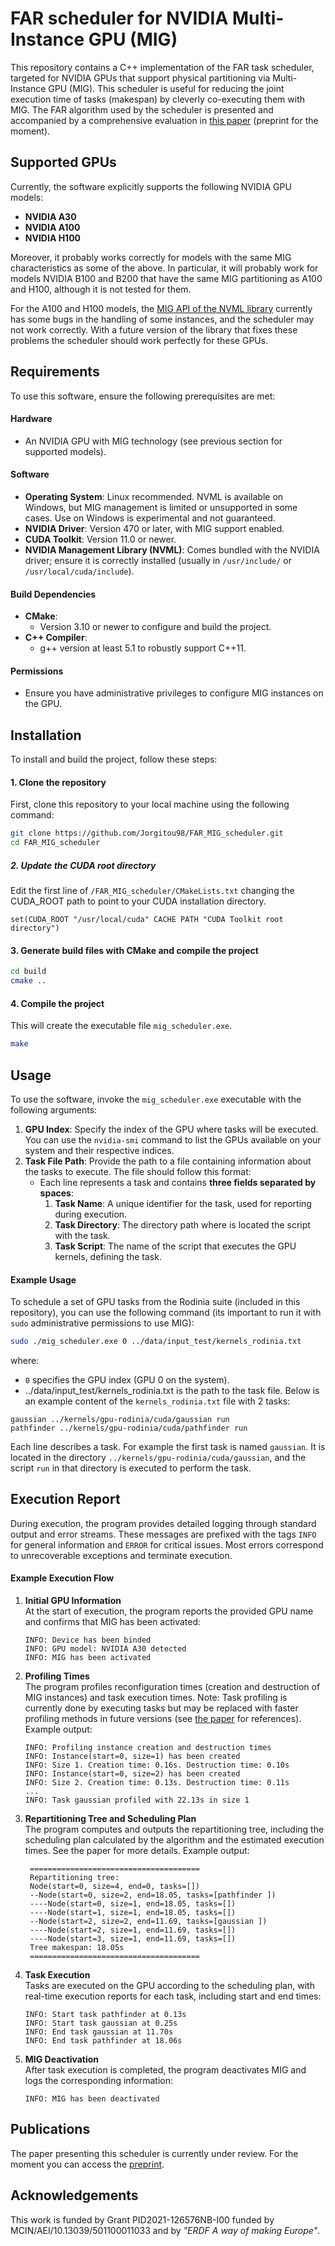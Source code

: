 # FAR scheduler for NVIDIA Multi-Instance GPU (MIG)
This repository contains a C++ implementation of the FAR task scheduler, targeted for NVIDIA GPUs that support physical partitioning via Multi-Instance GPU (MIG). This scheduler is useful for reducing the joint execution time of tasks (makespan) by cleverly co-executing them with MIG. The FAR algorithm used by the scheduler is presented and accompanied by a comprehensive evaluation in [this paper](https://papers.ssrn.com/sol3/papers.cfm?abstract_id=4958466) (preprint for the moment). 

## Supported GPUs
Currently, the software explicitly supports the following NVIDIA GPU models:  
- **NVIDIA A30**  
- **NVIDIA A100**  
- **NVIDIA H100**
  
Moreover, it probably works correctly for models with the same MIG characteristics as some of the above. In particular, it will probably work for models NVIDIA B100 and B200 that have the same MIG partitioning as A100 and H100, although it is not tested for them.

For the A100 and H100 models, the [MIG API of the NVML library](https://docs.nvidia.com/deploy/nvml-api/group__nvmlMultiInstanceGPU.html) currently has some bugs in the handling of some instances, and the scheduler may not work correctly. With a future version of the library that fixes these problems the scheduler should work perfectly for these GPUs.

## Requirements
To use this software, ensure the following prerequisites are met:

#### Hardware
- An NVIDIA GPU with MIG technology (see previous section for supported models).

#### Software
- **Operating System**: Linux recommended. NVML is available on Windows, but MIG management is limited or unsupported in some cases. Use on Windows is experimental and not guaranteed.
- **NVIDIA Driver**: Version 470 or later, with MIG support enabled.
- **CUDA Toolkit**: Version 11.0 or newer.
- **NVIDIA Management Library (NVML)**: Comes bundled with the NVIDIA driver; ensure it is correctly installed (usually in `/usr/include/` or `/usr/local/cuda/include`).  

#### Build Dependencies
- **CMake**:  
  - Version 3.10 or newer to configure and build the project.
- **C++ Compiler**:  
  - g++ version at least 5.1 to robustly support C++11.  

#### Permissions
- Ensure you have administrative privileges to configure MIG instances on the GPU.

## Installation
To install and build the project, follow these steps:
#### 1. Clone the repository
First, clone this repository to your local machine using the following command:
```bash
git clone https://github.com/Jorgitou98/FAR_MIG_scheduler.git
cd FAR_MIG_scheduler
```
##### 2. Update the CUDA root directory
Edit the first line of `/FAR_MIG_scheduler/CMakeLists.txt` changing the CUDA_ROOT path to point to your CUDA installation directory.
```
set(CUDA_ROOT "/usr/local/cuda" CACHE PATH "CUDA Toolkit root directory")
```
#### 3. Generate build files with CMake and compile the project
```bash
cd build
cmake ..
```
#### 4. Compile the project
This will create the executable file ``mig_scheduler.exe``.
```bash
make
```
## Usage
To use the software, invoke the `mig_scheduler.exe` executable with the following arguments:

1. **GPU Index**: Specify the index of the GPU where tasks will be executed. You can use the `nvidia-smi` command to list the GPUs available on your system and their respective indices.
2. **Task File Path**: Provide the path to a file containing information about the tasks to execute. The file should follow this format:
   - Each line represents a task and contains **three fields separated by spaces**:
     1. **Task Name**: A unique identifier for the task, used for reporting during execution.
     2. **Task Directory**: The directory path where is located the script with the task.
     3. **Task Script**: The name of the script that executes the GPU kernels, defining the task.

#### Example Usage
To schedule a set of GPU tasks from the Rodinia suite (included in this repository), you can use the following command (its important to run it with ``sudo`` administrative permissions to use MIG):

```bash
sudo ./mig_scheduler.exe 0 ../data/input_test/kernels_rodinia.txt
```
where:
- `0` specifies the GPU index (GPU 0 on the system).
- ../data/input_test/kernels_rodinia.txt is the path to the task file.
Below is an example content of the `kernels_rodinia.txt` file with 2 tasks:
```
gaussian ../kernels/gpu-rodinia/cuda/gaussian run
pathfinder ../kernels/gpu-rodinia/cuda/pathfinder run
```
Each line describes a task. For example the first task is named `gaussian`. It is located in the directory `../kernels/gpu-rodinia/cuda/gaussian`, and the script `run` in that directory is executed to perform the task.

## Execution Report
During execution, the program provides detailed logging through standard output and error streams. These messages are prefixed with the tags `INFO` for general information and `ERROR` for critical issues. Most errors correspond to unrecoverable exceptions and terminate execution.

#### Example Execution Flow
1. **Initial GPU Information**<br>
   At the start of execution, the program reports the provided GPU name and confirms that MIG has been activated:
   
   ```
   INFO: Device has been binded
   INFO: GPU model: NVIDIA A30 detected
   INFO: MIG has been activated
   ```
2. **Profiling Times**<br>
   The program profiles reconfiguration times (creation and destruction of MIG instances) and task execution times. Note: Task profiling is currently done by executing tasks but may be replaced with faster profiling methods in future versions (see [the paper](https://papers.ssrn.com/sol3/papers.cfm?abstract_id=4958466) for references). Example output:
   ```
   INFO: Profiling instance creation and destruction times
   INFO: Instance(start=0, size=1) has been created
   INFO: Size 1. Creation time: 0.16s. Destruction time: 0.10s
   INFO: Instance(start=0, size=2) has been created
   INFO: Size 2. Creation time: 0.13s. Destruction time: 0.11s
   ...
   INFO: Task gaussian profiled with 22.13s in size 1
   ```
3. **Repartitioning Tree and Scheduling Plan**<br>
   The program computes and outputs the repartitioning tree, including the scheduling plan calculated by the algorithm and the estimated execution times. See the paper for more details. Example output:
   ```
    ======================================
    Repartitioning tree:
    Node(start=0, size=4, end=0, tasks=[])
    --Node(start=0, size=2, end=18.05, tasks=[pathfinder ])
    ----Node(start=0, size=1, end=18.05, tasks=[])
    ----Node(start=1, size=1, end=18.05, tasks=[])
    --Node(start=2, size=2, end=11.69, tasks=[gaussian ])
    ----Node(start=2, size=1, end=11.69, tasks=[])
    ----Node(start=3, size=1, end=11.69, tasks=[])
    Tree makespan: 18.05s
    ======================================
   ```
4. **Task Execution**<br>
   Tasks are executed on the GPU according to the scheduling plan, with real-time execution reports for each task, including start and end times:
   ```
   INFO: Start task pathfinder at 0.13s
   INFO: Start task gaussian at 0.25s
   INFO: End task gaussian at 11.70s
   INFO: End task pathfinder at 18.06s
   ```
5. **MIG Deactivation**<br>
   After task execution is completed, the program deactivates MIG and logs the corresponding information:
   ```
   INFO: MIG has been deactivated
   ```
## Publications
The paper presenting this scheduler is currently under review. For the moment you can access the [preprint](https://papers.ssrn.com/sol3/papers.cfm?abstract_id=4958466).
## Acknowledgements
This work is funded by Grant PID2021-126576NB-I00 funded by MCIN/AEI/10.13039/501100011033 and by _"ERDF A way of making Europe"_. 
